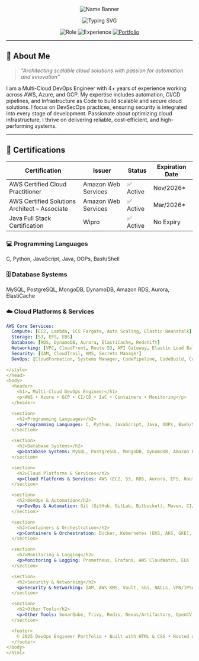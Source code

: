 <p align="center">
  <img src="https://readme-typing-svg.demolab.com?font=Fira+Code&weight=900&size=45&duration=1&pause=1000&color=800080&center=true&vCenter=true&width=1000&lines=Venkata+Srimannarayana+Yasam" alt="Name Banner" />
</p>



<p align="center">
  <img src="https://readme-typing-svg.herokuapp.com?font=Fira+Code&size=30&duration=3000&pause=1000&color=1E90FF&center=true&vCenter=true&width=800&lines=Certified+Cloud+Professional;AWS+%7C+AZURE+%7C+GCP" alt="Typing SVG" />
</p>
<div align="center">

![Role](https://img.shields.io/badge/Role-Multi--Cloud%20DevSecOps%20Engineer-0099ff?style=for-the-badge&logo=cloudflare&logoColor=white)
![Experience](https://img.shields.io/badge/Experience-4%2B%20Years-4ecdc4?style=for-the-badge&logo=calendar&logoColor=white)
[![Portfolio](https://img.shields.io/badge/Portfolio-Live-green?style=for-the-badge&logo=github-pages)](https://venkata0714.github.io)

</div>

---

## 🌟 About Me

> *"Architecting scalable cloud solutions with passion for automation and innovation"*

I am a Multi-Cloud DevOps Engineer with 4+ years of experience working across AWS, Azure, and GCP. My expertise includes automation, CI/CD pipelines, and Infrastructure as Code to build scalable and secure cloud solutions. I focus on DevSecOps practices, ensuring security is integrated into every stage of development. Passionate about optimizing cloud infrastructure, I thrive on delivering reliable, cost-efficient, and high-performing systems.



---
## 📜 Certifications

| Certification                              | Issuer                 | Status   | Expiration Date |
|--------------------------------------------|------------------------|----------|-----------------|
| AWS Certified Cloud Practitioner           | Amazon Web Services    | ✅ Active | Nov/2026*       |
| AWS Certified Solutions Architect – Associate | Amazon Web Services | ✅ Active | Mar/2026*       |
| Java Full Stack Certification              | Wipro                  | ✅ Active | No Expiry       |


  ### 💻 Programming Languages
C, Python, JavaScript, Java, OOPs, Bash/Shell

### 🗄️ Database Systems
MySQL, PostgreSQL, MongoDB, DynamoDB, Amazon RDS, Aurora, ElastiCache

### ☁️ Cloud Platforms & Services
```yaml
AWS Core Services:
  Compute: [EC2, Lambda, ECS Fargate, Auto Scaling, Elastic Beanstalk]
  Storage: [S3, EFS, EBS]
  Database: [RDS, DynamoDB, Aurora, ElastiCache, Redshift]
  Networking: [VPC, CloudFront, Route 53, API Gateway, Elastic Load Balancer (ALB/NLB)]
  Security: [IAM, CloudTrail, KMS, Secrets Manager]
  DevOps: [CloudFormation, Systems Manager, CodePipeline, CodeBuild, CodeDeploy, CodeCommit, CloudWatch]

</style>
</head>
<body>
  <header>
    <h1>☁️ Multi-Cloud DevOps Engineer</h1>
    <p>AWS • Azure • GCP • CI/CD • IaC • Containers • Monitoring</p>
  </header>

  <section>
    <h2>Programming Languages</h2>
    <p>Programming Languages: C, Python, JavaScript, Java, OOPs, Bash/Shell.</p>
  </section>

  <section>
    <h2>Database Systems</h2>
    <p>Database Systems: MySQL, PostgreSQL, MongoDB, DynamoDB, Amazon RDS, Aurora, ElastiCache.</p>
  </section>

  <section>
    <h2>Cloud Platforms & Services</h2>
    <p>Cloud Platforms & Services: AWS (EC2, S3, RDS, Aurora, EFS, Route 53, CloudFront, IAM, VPC, ELB, Auto Scaling, Lambda, ECS/EKS, Fargate, Secrets Manager), Azure, GCP.</p>
  </section>

  <section>
    <h2>DevOps & Automation</h2>
    <p>DevOps & Automation: Git (GitHub, GitLab, Bitbucket), Maven, CI/CD (Jenkins, GitHub Actions, GitLab CI, Bamboo), Terraform, CloudFormation, Ansible, Puppet, Chef, ArgoCD, Selenium, Nagios, Jira, Confluence.</p>
  </section>

  <section>
    <h2>Containers & Orchestration</h2>
    <p>Containers & Orchestration: Docker, Kubernetes (EKS, AKS, GKE), Helm, Blue-Green & Canary Deployments, OpenShift, Docker Hub.</p>
  </section>

  <section>
    <h2>Monitoring & Logging</h2>
    <p>Monitoring & Logging: Prometheus, Grafana, AWS CloudWatch, ELK (Elasticsearch, Logstash, Kibana), Loki, Splunk, Datadog, New Relic.</p>
  </section>

  <section>
    <h2>Security & Networking</h2>
    <p>Security & Networking: IAM, AWS KMS, Vault, SGs, NACLs, VPN/IPSec, Firewall, SSL/TLS, Compliance & Auditing, Secrets Manager.</p>
  </section>

  <section>
    <h2>Other Tools</h2>
    <p>Other Tools: SonarQube, Trivy, Redis, Nexus/Artifactory, OpenCV, Q-learning, PID Control.</p>
  </section>

  <footer>
    © 2025 DevOps Engineer Portfolio • Built with HTML & CSS • Hosted on GitHub Pages
  </footer>
</body>
</html>
```
